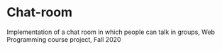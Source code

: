 # Chat-room
Implementation of a chat room in which people can talk in groups, Web Programming course project, Fall 2020
